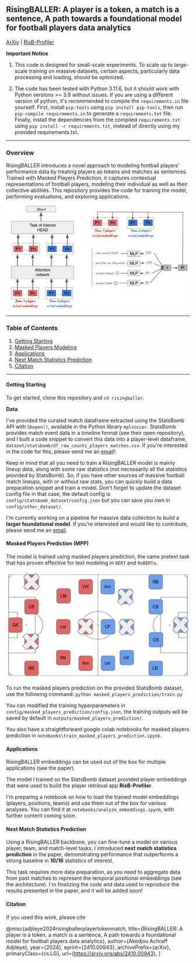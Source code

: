 ## RisingBALLER: A player is a token, a match is a sentence, A path towards a foundational model for football players data analytics

[ArXiv](https://arxiv.org/abs/2410.00943) | [RisB-Profiler](https://risb-profiler.streamlit.app/)


**Important Notice**

1. This code is designed for small-scale experiments. To scale up to large-scale training on massive datasets, certain aspects, particularly data processing and loading, should be optimized.

2. The code has been tested with Python 3.11.6, but it should work with Python versions >= 3.9 without issues. If you are using a different version of python, it's recommended to compile the `requirements.in` file yourself. First, install `pip-tools` using `pip install pip-tools`, then run `pip-compile requirements.in` to generate a `requirements.txt` file. Finally, install the dependencies from the compiled `requirements.txt` using `pip install -r requirements.txt`, instead of directly using my provided requirements.txt.

---

### Overview
RisingBALLER introduces a novel approach to modeling football players' performance data by treating players as tokens and matches as sentences. Trained with Masked Players Prediction, it captures contextual representations of football players, modeling their individual as well as their collective abilities. This repository provides the code for training the model, performing evaluations, and exploring applications.

![Model Architecture](images/risingballer_architecture.png)

---

### Table of Contents
1. [Getting Starting](#getting-starting)
2. [Masked Players Modeling](#masked-players-modeling)
3. [Applications](#applications)
4. [Next Match Statistics Prediction](#next-match-statistics-prediction)
5. [Citation](#citation)

---

#### Getting Starting
To get started, clone this repository and `cd risingballer`.

**Data**

I've provided the curated match dataframe extracted using the StatsBomb API with `Sbopen()`, available in the Python library `mplsoccer`. StatsBomb provides match event data in a timeline format (see their open repository), and I built a code snippet to convert this data into a player-level dataframe, `dataset/statsbomb/df_raw_counts_players_matches.csv`. If you're interested in the code for this, please send me an [email](mailto:adjileyeb@yahoo.com)!.

Keep in mind that all you need to train a RisingBALLER model is mainly lineup data, along with some raw statistics (not necessarily all the statistics provided by StatsBomb). So, if you have other sources of massive football match lineups, with or without raw stats, you can quickly build a data preparation snippet and train a model. Don't forget to update the dataset config file in that case, the default config is `config/statsbomb_dataset/config.json` but you can save you own in `config/other_dataset/`.

I'm currently working on a pipeline for massive data collection to build a **larger foundational model**. If you're interested and would like to contribute, please send me an [email](mailto:adjileyeb@yahoo.com).

#### Masked Players Prediction (MPP)
The model is trained using masked players prediction, the same pretext task that has proven effective for text modeling in `BERT` and `RoBERTa`.

![Illustration](images/masked_players_prediction.png)

To run the masked players prediction on the provided StatsBomb dataset, use the following command: `python masked_players_prediction/train.py`

You can modified the training hyperparameters in `config/masked_players_prediction/config.json`, the training outputs will be saved by default in `outputs/masked_players_prediction/`.

You also have a straightforward google colab notebooks for masked players prediction in `notebooks\train_masked_players_prediction.ipynb`.

#### Applications
RisingBALLER embeddings can be used out of the box for multiple applications (see the paper).

The model I trained on the StatsBomb dataset provided player embeddings that were used to build the player retrieval app **RisB-Profiler**.

I'm preparing a notebook on how to load the trained model embeddings (players, positions, teams) and use them out of the box for various analyses. You can find it at `notebooks/analyze_embeddings.ipynb`, with further content coming soon.

#### Next Match Statistics Prediction

Using a RisingBALLER backbone, you can fine-tune a model on various player, team, and match-level tasks. I introduced **next match statistics prediction** in the paper, demonstrating performance that outperforms a strong baseline in **10/16** statistics of interest. 

This task requires more data preparation, as you need to aggregate data from past matches to represent the temporal positional embeddings (see the architecture). I'm finalizing the code and data used to reproduce the results presented in the paper, and it will be added soon!

#### Citation 

If you used this work, please cite 

@misc{adjileye2024risingballerplayertokenmatch,
      title={RisingBALLER: A player is a token, a match is a sentence, A path towards a foundational model for football players data analytics}, 
      author={Akedjou Achraff Adjileye},
      year={2024},
      eprint={2410.00943},
      archivePrefix={arXiv},
      primaryClass={cs.LG},
      url={https://arxiv.org/abs/2410.00943}, 
}

